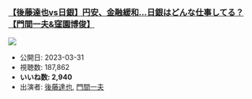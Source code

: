 ### [【後藤達也vs日銀】円安、金融緩和…日銀はどんな仕事してる？【門間一夫&窪園博俊】](https://www.youtube.com/watch?v=qVW3NqkLeSI)
[![](https://img.youtube.com/vi/qVW3NqkLeSI/sddefault.jpg)](https://www.youtube.com/watch?v=qVW3NqkLeSI)
-   公開日: 2023-03-31
-   視聴数: 187,862
-   **いいね数: 2,940**
-   出演者: [後藤達也](/rehacq_fan/people/後藤達也 "wikilink"), [門間一夫](/rehacq_fan/people/門間一夫 "wikilink")

